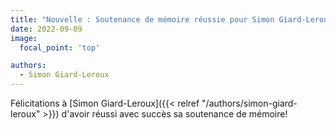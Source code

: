 ```yaml
---
title: "Nouvelle : Soutenance de mémoire réussie pour Simon Giard-Leroux!"
date: 2022-09-09
image:
  focal_point: 'top'

authors:
  - Simon Giard-Leroux
---
```


Félicitations à [Simon Giard-Leroux]({{< relref "/authors/simon-giard-leroux" >}}) d'avoir réussi avec succès sa
soutenance de mémoire!
